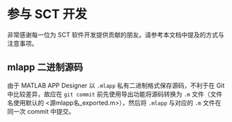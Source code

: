# 参与 SCT 开发

非常感谢每一位为 SCT 软件开发提供贡献的朋友。请参考本文档中提及的方式与注意事项。

## mlapp 二进制源码

由于 MATLAB APP Designer 以 `.mlapp` 私有二进制格式保存源码，不利于在 Git 中比较差异，故应在 `git commit` 前先使用导出功能将源码转换为 `.m` 文件（文件名使用默认的 <源mlapp名_exported.m>），然后将 `.mlapp` 与对应的 `.m` 文件在同一次 commit 中提交。
